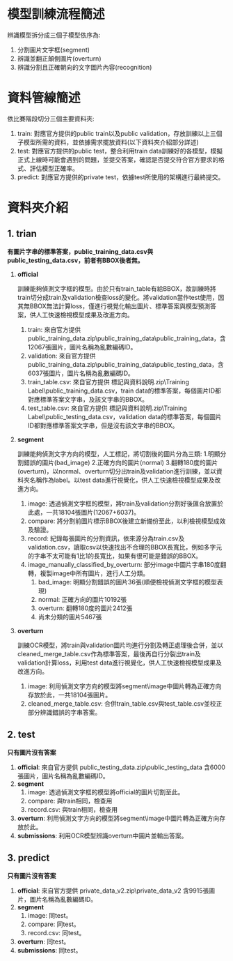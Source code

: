 # 模型訓練流程簡述

辨識模型拆分成三個子模型依序為:

1. 分割圖片文字框(segment)
2. 辨識並翻正顛倒圖片(overturn)
3. 辨識分割且正確朝向的文字圖片內容(recognition)

# 資料管線簡述

依比賽階段切分三個主要資料夾:

1. train: 對應官方提供的public train以及public validation，存放訓練以上三個子模型所需的資料，並依據需求擺放資料(以下資料夾介紹部分詳述)
2. test: 對應官方提供的public test，整合利用train data訓練好的各模型，模擬正式上線時可能會遇到的問題，並提交答案，確認是否提交符合官方要求的格式、評估模型正確率。
3. predict: 對應官方提供的private test，依據test所使用的架構進行最終提交。

# 資料夾介紹

## 1. trian

**有圖片字串的標準答案，public_training_data.csv與public_testing_data.csv，前者有BBOX後者無。**

1. **official**

   訓練能夠偵測文字框的模型。由於只有train_table有給BBOX，故訓練時將train切分成train及validation檢查loss的變化。將validation當作test使用，因其無BBOX無法計算loss，僅進行視覺化輸出圖片、標準答案與模型預測答案，供人工快速檢視模型成果及改進方向。

   1. train: 來自官方提供 public_training_data.zip\public_training_data\public_training_data，含12067張圖片，圖片名稱為亂數編碼ID。
   2. validation: 來自官方提供 public_training_data.zip\public_training_data\public_testing_data，含6037張圖片，圖片名稱為亂數編碼ID。
   3. train_table.csv: 來自官方提供 標記與資料說明.zip\Training Label\public_training_data.csv，train data的標準答案，每個圖片ID都對應標準答案文字串，及該文字串的BBOX。
   4. test_table.csv: 來自官方提供 標記與資料說明.zip\Training Label\public_testing_data.csv，validation data的標準答案，每個圖片ID都對應標準答案文字串，但是沒有該文字串的BBOX。

2. **segment**

   訓練能夠偵測文字方向的模型，人工標記，將切割後的圖片分為三類: 1.明顯分割錯誤的圖片(bad_image) 2.正確方向的圖片(normal) 3.翻轉180度的圖片(overturn)，以normal、overturn切分出train及validation進行訓練，並以資料夾名稱作為label。以test data進行視覺化，供人工快速檢視模型成果及改進方向。

   1. image: 透過偵測文字框的模型，將train及validation分割好後匯合放置於此處，一共18104張圖片(12067+6037)。
   2. compare: 將分割前圖片標示BBOX後建立新備份至此，以利檢視模型成效及驗證。
   3. record: 紀錄每張圖片的分割資訊，依來源分為train.csv及validation.csv，讀取csv以快速找出不合理的BBOX長寬比，例如多字元的字串不太可能有1比1的長寬比，如果有很可能是錯誤的BBOX。
   4. image_manually_classified_by_overturn: 部分image中圖片字串180度翻轉，複製image中所有圖片，進行人工分類。
      1. bad_image: 明顯分割錯誤的圖片36張(順便檢視偵測文字框的模型表現)
      2. normal: 正確方向的圖片10192張
      3. overturn: 翻轉180度的圖片2412張
      4. 尚未分類的圖片5467張

3. **overturn**

   訓練OCR模型，將train與validation圖片均進行分割及轉正處理後合併，並以cleaned_merge_table.csv作為標準答案，最後再自行分裂出train及validation計算loss，利用test data進行視覺化，供人工快速檢視模型成果及改進方向。

   1. image: 利用偵測文字方向的模型將segment\image中圖片轉為正確方向存放於此，一共18104張圖片。
   2. cleaned_merge_table.csv: 合併train_table.csv與test_table.csv並校正部分辨識錯誤的字串答案。

## 2. test

**只有圖片沒有答案**

1. **official**: 來自官方提供 public_testing_data.zip\public_testing_data 含6000張圖片，圖片名稱為亂數編碼ID。
2. **segment**
   1. image: 透過偵測文字框的模型將official的圖片切割至此。
   2. compare: 與train相同，檢查用
   3. record.csv: 與train相同，檢查用
3. **overturn**: 利用偵測文字方向的模型將segment\image中圖片轉為正確方向存放於此。
4. **submissions**: 利用OCR模型辨識overturn中圖片並輸出答案。

## 3. predict

**只有圖片沒有答案**

1. **official**: 來自官方提供 private_data_v2.zip\private_data_v2 含9915張圖片，圖片名稱為亂數編碼ID。
2. **segment**
   1. image:  同test。
   2. compare: 同test。
   3. record.csv:  同test。
3. **overturn**:  同test。
4. **submissions**:  同test。

